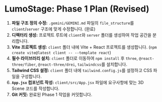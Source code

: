 # LumoStage: Phase 1 Plan (Revised)

1.  **파일 구조 정의 수정:** `.gemini/GEMINI.md` 파일의 `file_structure`를 `client`/`server` 구조에 맞게 수정합니다. (완료)
2.  **디렉터리 생성:** 프로젝트 루트에 `client`와 `server` 폴더를 생성하여 작업 공간을 분리합니다.
3.  **Vite 프로젝트 생성:** `client` 폴더 내에 Vite + React 프로젝트를 생성합니다. (`npm create vite@latest client -- --template react`)
4.  **필수 라이브러리 설치:** `client` 폴더로 이동하여 `npm install` 후 `three`, `@react-three/fiber`, `@react-three/drei`, `tailwindcss`를 설치합니다.
5.  **Tailwind CSS 설정:** `client` 폴더 내에 `tailwind.config.js`를 설정하고 CSS 파일을 구성합니다.
6.  **`App.jsx` 컴포넌트 작성:** `client/src/App.jsx` 파일에 요구사항에 맞는 3D Scene 코드를 작성합니다.
7.  **Git 커밋:** 완료된 Phase 1 작업을 커밋합니다.